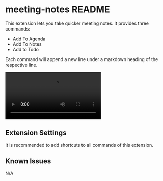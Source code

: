 # meeting-notes README

This extension lets you take quicker meeting notes. It provides three commands:
- Add To Agenda
- Add To Notes
- Add to Todo

Each command will append a new line under a markdown heading of the respective line.

![](demo.mp4)

## Extension Settings

It is recommended to add shortcuts to all commands of this extension.

## Known Issues

N/A
